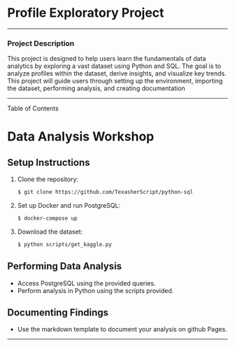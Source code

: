 # Profile Exploratory Project
_________________________________________________________________________________________________________________________
### Project Description
This project is designed to help users learn the fundamentals of data analytics by exploring a vast dataset using Python and SQL. The goal is to analyze profiles within the dataset, derive insights, and visualize key trends. This project will guide users through setting up the environment, importing the dataset, performing analysis, and creating documentation
_________________________________________________________________________________________________________________________
Table of Contents
# Data Analysis Workshop

## Setup Instructions
1. Clone the repository:
   ```bash
   $ git clone https://github.com/TexasherScript/python-sql
   ```
2. Set up Docker and run PostgreSQL:
   ```bash
   $ docker-compose up
   ```
3. Download the dataset:
   ```bash
   $ python scripts/get_kaggle.py
   ```

## Performing Data Analysis
- Access PostgreSQL using the provided queries.
- Perform analysis in Python using the scripts provided.

## Documenting Findings
- Use the markdown template to document your analysis on github Pages.

___________________________________________________________________________________________________________________________________________________

